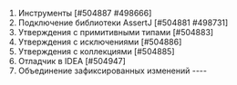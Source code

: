 1. Инструменты [#504887 #498666]
2. Подключение библиотеки AssertJ   [#504881 #498731]
3. Утверждения с примитивными типами   [#504883]
4. Утверждения с исключениями   [#504886]
5. Утверждения с коллекциями   [#504885]
6. Отладчик в IDEA   [#504947]
7. Объединение зафиксированных изменений ----